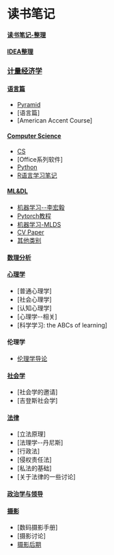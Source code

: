 # 读书笔记

#### [读书笔记-整理](https://jacklv999.github.io/mytest/%E8%AF%BB%E4%B9%A6%E7%AC%94%E8%AE%B0/%E8%AF%BB%E4%B9%A6%E7%AC%94%E8%AE%B0-%E6%95%B4%E7%90%86/%E8%AF%BB%E4%B9%A6%E7%AC%94%E8%AE%B0-%E6%95%B4%E7%90%86.md) 

#### [IDEA整理](https://jacklv999.github.io/mytest/%E8%AF%BB%E4%B9%A6%E7%AC%94%E8%AE%B0/IDEA%E6%95%B4%E7%90%86/IDEA%E6%95%B4%E7%90%86.md) 

### [计量经济学](https://jacklv999.github.io/mytest/读书笔记/计量经济学/) 

#### [语言篇](https://jacklv999.github.io/mytest/%E8%AF%BB%E4%B9%A6%E7%AC%94%E8%AE%B0/%E8%AF%AD%E8%A8%80%E7%AF%87/%E8%AF%AD%E8%A8%80%E7%AF%87.md)

- [Pyramid](https://jacklv999.github.io/mytest/读书笔记/语言篇/Pyramid.html) 
- [语言篇]
- [American Accent Course]

#### [Computer Science](https://jacklv999.github.io/mytest/%E8%AF%BB%E4%B9%A6%E7%AC%94%E8%AE%B0/CS/cs.md)

- [CS](https://jacklv999.github.io/mytest/读书笔记/CS/cs/) 
- [Office系列软件]
- [Python](https://jacklv999.github.io/mytest/读书笔记/CS/Python/) 
- [R语言学习笔记](https://jacklv999.github.io/mytest/读书笔记/CS/R语言学习笔记/) 

#### [ML&DL](https://jacklv999.github.io/mytest/%E8%AF%BB%E4%B9%A6%E7%AC%94%E8%AE%B0/ML&DL/ML&DL.md)

- [机器学习--李宏毅](https://jacklv999.github.io/mytest/读书笔记/ML&DL/ML&DL-机器学习-李宏毅/目录.html) 
- [Pytorch教程](https://jacklv999.github.io/mytest/读书笔记/ML&DL/ML&DL-Pytorch教程Mvan/目录.html)  
- [机器学习-MLDS](https://jacklv999.github.io/mytest/读书笔记/ML&DL/ML&DL-MLDS/) 
- [CV Paper](https://jacklv999.github.io/mytest/读书笔记/ML&DL/CVPaper/) 
- [其他类别](https://jacklv999.github.io/mytest/读书笔记/ML&DL/) 

#### [数理分析](https://jacklv999.github.io/mytest/%E8%AF%BB%E4%B9%A6%E7%AC%94%E8%AE%B0/%E6%95%B0%E7%90%86%E5%88%86%E6%9E%90/%E6%95%B0%E7%90%86%E5%88%86%E6%9E%90.md) 

#### [心理学](https://jacklv999.github.io/mytest/%E8%AF%BB%E4%B9%A6%E7%AC%94%E8%AE%B0/%E5%BF%83%E7%90%86%E5%AD%A6/%E5%BF%83%E7%90%86%E5%AD%A6.md)

- [普通心理学]
- [社会心理学]
- [认知心理学]
- [心理学--相关]
- [科学学习: the ABCs of learning]

#### 伦理学

- [伦理学导论](https://jacklv999.github.io/mytest/读书笔记/伦理学/伦理学导论.html) 

#### [社会学](https://jacklv999.github.io/mytest/%E8%AF%BB%E4%B9%A6%E7%AC%94%E8%AE%B0/%E7%A4%BE%E4%BC%9A%E5%AD%A6/%E7%A4%BE%E4%BC%9A%E5%AD%A6.md)

- [社会学的邀请]
- [吉登斯社会学]

#### [法律](https://jacklv999.github.io/mytest/%E8%AF%BB%E4%B9%A6%E7%AC%94%E8%AE%B0/%E6%B3%95%E5%BE%8B/%E6%B3%95%E5%BE%8B.md)

- [立法原理]
- [法理学--丹尼斯]
- [行政法]
- [侵权责任法]
- [私法的基础]
- [关于法律的一些讨论]

#### [政治学与领导](https://jacklv999.github.io/mytest/读书笔记/政治学与领导/) 

#### [摄影](https://jacklv999.github.io/mytest/读书笔记/摄影) 

- [数码摄影手册]
- [摄影讨论]
- [摄影后期](https://jacklv999.github.io/mytest/读书笔记/摄影/摄影后期/) 